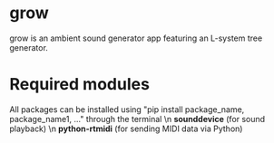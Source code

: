 # grow
grow is an ambient sound generator app featuring an L-system tree generator.  

# Required modules
All packages can be installed using "pip install package_name, package_name1, ..." through the terminal \n
**sounddevice** (for sound playback) \n
**python-rtmidi** (for sending MIDI data via Python) 
